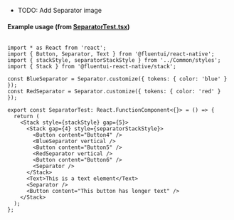 - TODO: Add Separator image

#### Example usage (from [SeparatorTest.tsx](https://github.com/microsoft/fluentui-react-native/blob/master/apps/fluent-tester/src/RNTester/TestComponents/Separator/SeparatorTest.tsx))

```

import * as React from 'react';
import { Button, Separator, Text } from '@fluentui/react-native';
import { stackStyle, separatorStackStyle } from '../Common/styles';
import { Stack } from '@fluentui-react-native/stack';

const BlueSeparator = Separator.customize({ tokens: { color: 'blue' } });
const RedSeparator = Separator.customize({ tokens: { color: 'red' } });

export const SeparatorTest: React.FunctionComponent<{}> = () => {
  return (
    <Stack style={stackStyle} gap={5}>
      <Stack gap={4} style={separatorStackStyle}>
        <Button content="Button4" />
        <BlueSeparator vertical />
        <Button content="Button5" />
        <RedSeparator vertical />
        <Button content="Button6" />
        <Separator />
      </Stack>
      <Text>This is a text element</Text>
      <Separator />
      <Button content="This button has longer text" />
    </Stack>
  );
};

```

